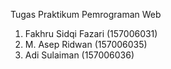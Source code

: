 Tugas Praktikum Pemrograman Web
1. Fakhru Sidqi Fazari (157006031)
2. M. Asep Ridwan (157006035)
3. Adi Sulaiman (157006036)
